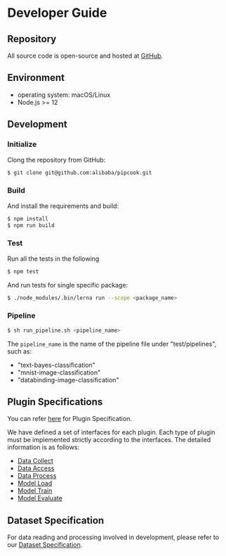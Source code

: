 # Developer Guide

## Repository

All source code is open-source and hosted at [GitHub](https://github.com/alibaba/pipcook).

## Environment

- operating system: macOS/Linux
- Node.js >= 12

## Development

### Initialize

Clong the repository from GitHub:

```bash
$ git clone git@github.com:alibaba/pipcook.git
```

### Build

And install the requirements and build:

```bash
$ npm install
$ npm run build
```

### Test

Run all the tests in the following

```bash
$ npm test
```

And run tests for single specific package:

```bash
$ ./node_modules/.bin/lerna run --scope <package_name>
```

### Pipeline

```bash
$ sh run_pipeline.sh <pipeline_name>
```

The `pipeline_name` is the name of the pipeline file under "test/pipelines", such as:

- "text-bayes-classification"
- "mnist-image-classification"
- "databinding-image-classification"

## Plugin Specifications

You can refer [here](../spec/plugin.md) for Plugin Specification.

We have defined a set of interfaces for each plugin. Each type of plugin must be implemented strictly according to the interfaces. The detailed information is as follows:

- [Data Collect](../spec/plugin/0-data-collect.md)
- [Data Access](../spec/plugin/1-data-access.md)
- [Data Process](../spec/plugin/2-data-process.md)
- [Model Load](../spec/plugin/3-model-define.md)
- [Model Train](../spec/plugin/4-model-train.md)
- [Model Evaluate](../spec/plugin/5-model-evaluate.md)

## Dataset Specification

For data reading and processing involved in development, please refer to our [Dataset Specification](../spec/dataset.md).
